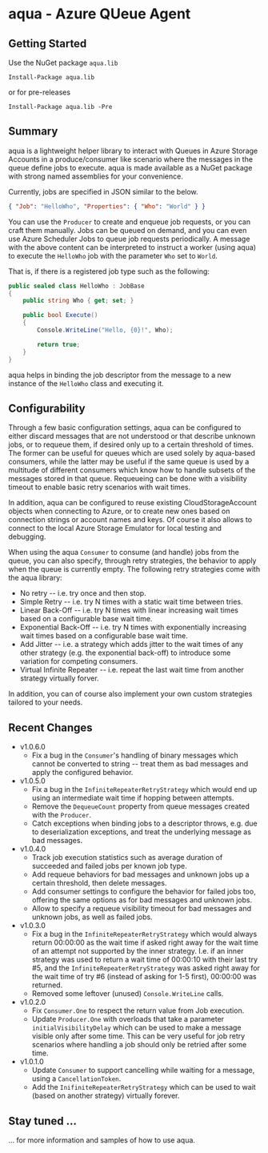 # aqua - Azure QUeue Agent

## Getting Started
Use the NuGet package `aqua.lib`
```
Install-Package aqua.lib
```
or for pre-releases
```
Install-Package aqua.lib -Pre
```

## Summary
aqua is a lightweight helper library to interact with Queues in Azure Storage Accounts in a produce/consumer like
scenario where the messages in the queue define jobs to execute. aqua is made available as a NuGet package with strong
named assemblies for your convenience.

Currently, jobs are specified in JSON similar to the below.
```json
{ "Job": "HelloWho", "Properties": { "Who": "World" } }
```

You can use the `Producer` to create and enqueue job requests, or you can craft them manually. Jobs can be queued on
demand, and you can even use Azure Scheduler Jobs to queue job requests periodically. A message with the above content
can be interpreted to instruct a worker (using aqua) to execute the `HelloWho` job with the parameter `Who` set to `World`.

That is, if there is a registered job type such as the following:

```c#
public sealed class HelloWho : JobBase
{
    public string Who { get; set; }

    public bool Execute()
    {
        Console.WriteLine("Hello, {0}!", Who);

        return true;
    }
}
```

aqua helps in binding the job descriptor from the message to a new instance of the `HelloWho` class and executing it.

## Configurability
Through a few basic configuration settings, aqua can be configured to either discard messages that are not understood or
that describe unknown jobs, or to requeue them, if desired only up to a certain threshold of times. The former can be
useful for queues which are used solely by aqua-based consumers, while the latter may be useful if the same queue is
used by a multitude of different consumers which know how to handle subsets of the messages stored in that queue.
Requeueing can be done with a visibility timeout to enable basic retry scenarios with wait times.

In addition, aqua can be configured to reuse existing CloudStorageAccount objects when connecting to Azure, or to create
new ones based on connection strings or account names and keys. Of course it also allows to connect to the local Azure
Storage Emulator for local testing and debugging.

When using the aqua `Consumer` to consume (and handle) jobs from the queue, you can also specify, through retry strategies,
the behavior to apply when the queue is currently empty. The following retry strategies come with the aqua library:
- No retry -- i.e. try once and then stop.
- Simple Retry -- i.e. try N times with a static wait time between tries.
- Linear Back-Off -- i.e. try N times with linear increasing wait times based on a configurable base wait time.
- Exponential Back-Off -- i.e. try N times with exponentially increasing wait times based on a configurable base wait
time.
- Add Jitter -- i.e. a strategy which adds jitter to the wait times of any other strategy (e.g. the exponential
back-off) to introduce some variation for competing consumers.
- Virtual Infinite Repeater -- i.e. repeat the last wait time from another strategy virtually forver.

In addition, you can of course also implement your own custom strategies tailored to your needs.

## Recent Changes

* v1.0.6.0
  * Fix a bug in the `Consumer`'s handling of binary messages which cannot be converted to string -- treat them as bad
    messages and apply the configured behavior.
* v1.0.5.0
  * Fix a bug in the `InfiniteRepeaterRetryStrategy` which would end up using an intermediate wait time if hopping
    between attempts.
  * Remove the `DequeueCount` property from queue messages created with the `Producer`.
  * Catch exceptions when binding jobs to a descriptor throws, e.g. due to deserialization exceptions, and treat the
    underlying message as bad messages.
* v1.0.4.0
  * Track job execution statistics such as average duration of succeeded and failed jobs per known job type.
  * Add requeue behaviors for bad messages and unknown jobs up a certain threshold, then delete messages.
  * Add consumer settings to configure the behavior for failed jobs too, offering the same options as for bad messages
    and unknown jobs.
  * Allow to specify a requeue visibility timeout for bad messages and unknown jobs, as well as failed jobs.
* v1.0.3.0
  * Fix a bug in the `InfiniteRepeaterRetryStrategy` which would always return 00:00:00 as the wait time if asked right
    away for the wait time of an attempt not supported by the inner strategy. I.e. if an inner strategy was used to
    return a wait time of 00:00:10 with their last try #5, and the `InfiniteRepeaterRetryStrategy` was asked right away
    for the wait time of try #6 (instead of asking for 1-5 first), 00:00:00 was returned.
  * Removed some leftover (unused) `Console.WriteLine` calls.
* v1.0.2.0
  * Fix `Consumer.One` to respect the return value from Job execution.
  * Update `Producer.One` with overloads that take a parameter `initialVisibilityDelay` which can be used to make a
    message visible only after some time. This can be very useful for job retry scenarios where handling a job should
    only be retried after some time.
* v1.0.1.0
  * Update `Consumer` to support cancelling while waiting for a message, using a `CancellationToken`.
  * Add the `InifiniteRepeaterRetryStrategy` which can be used to wait (based on another strategy) virtually forever.

## Stay tuned ...
... for more information and samples of how to use aqua.
